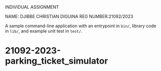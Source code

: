 INDIVIDUAL ASSIGNMENT

NAME: DJIBBE CHRISTIAN DIGUINA
REG NUMBER:21092/2023


A sample command-line application with an entrypoint in `bin/`, library code
in `lib/`, and example unit test in `test/`.

# 21092-2023-parking_ticket_simulator
